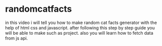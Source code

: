 # randomcatfacts
in this video i will tell you how to make random cat facts generator with the help of html css and javascript. after following this step by step guide you
will be able to make such as project. also you will learn how to fetch data from js api.

